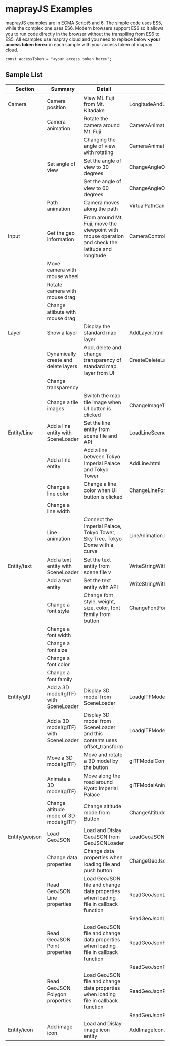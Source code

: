 # maprayJS Examples
maprayJS examples are in ECMA Script5 and 6.
The simple code uses ES5, while the complex one uses ES6.
Modern browsers support ES6 so it allows you to run code directly in the browser without the transpiling from ES6 to ES5.
All examples use mapray cloud and you need to replace below **\<your access token here\>** in each sample with your access token of mapray cloud.

```
const accessToken = "<your access token here>";
```

## Sample List

| Section  | Summary                              | Detail                                                      | HTML file                           | JavaScript                                        | data file |
|----------|--------------------------------------|-------------------------------------------------------------|-------------------------------------|---------------------------------------------------|-------------|
| Camera   | Camera position                      | View Mt. Fuji from Mt. Kitadake                             | LongitudeAndLatitudeCameraPos.html  | -                                                 | -           |
|          | Camera animation                     | Rotate the camera around Mt. Fuji                           | CameraAnimation.html                | CameraAnimation.js                                | -           |
|          |                                      | Changing the angle of view with rotating                    | CameraAnimationVer2.html            | CameraAnimationVer2.js                            | -           |
|          | Set angle of view                    | Set the angle of view to 30 degrees                         | ChangeAngleOfView30.html            | -                                                 | -           |
|          |                                      | Set the angle of view to 60 degrees                         | ChangeAngleOfView60.html            | -                                                 | -           |
|          | Path animation                       | Camera moves along the path                                 | VirtualPathCameraAnimation.html     | VirtualPathCameraAnimation.js                     | -           |
| Input    | Get the geo information              | From around Mt. Fuji, move the viewpoint with mouse operation and check the latitude and longitude| CameraControlWithMouse.html | CameraControlWithMouse.js CheckInputKeyAndMouse.js | - |
|          | Move camera with mouse wheel         |                                                             |                                     |                                                   |             |
|          | Rotate camera with mouse drag        |                                                             |                                     |                                                   |             |
|          | Change atlibute with mouse drag      |                                                             |                                     |                                                   |             |
| Layer    | Show a layer                         | Display the standard map layer                              | AddLayer.html                       | -                                                 | -           |
|          | Dynamically create and delete layers | Add, delete and change transparency of standard map layer from UI  | CreateDeleteLayerChangeOpacity.html | CreateDeleteLayerChangeOpacity.js          | -           |
|          | Change transparency                  |                                                                    |                                     |                                            |             |
|          | Change a tile images                 | Switch the map tile image when UI button is clicked                | ChangeImageTile.html                | ChangeImageTile.js                         | -           |
| Entity/Line  | Add a line entity with SceneLoader | Set the line entity from scene file and API                      | LoadLineScene.html                  | LoadLineScene.js                           | line.json   |
|              | Add a line entity                  | Add a line between Tokyo Imperial Palace and Tokyo Tower         | AddLine.html                        | -                                          | -           |
|              | Change a line color                | Change a line color when UI button is clicked                    | ChangeLineFormat.html               | ChangeLineFormat.js                        | -           |
|              | Change a line width                |                                                                  |                                     |                                            |             |
|              | Line animation                     | Connect the Imperial Palace, Tokyo Tower, Sky Tree, Tokyo Dome with a curve | LineAnimation.html       | LineAnimation.js                           | -           |
| Entity/text  | Add a text entity with SceneLoader | Set the text entity from scene file v                             | WriteStringWithSceneLoder.html  
|              | Add a text entity                  | Set the text entity with API                                     | WriteStringWithAddText.html         | -                                          | -           |
|              | Change a font style                | Change font style, weight, size, color, font family from button  | ChangeFontFormat.html               | ChangeFontFormat.js                        | -           |
|              | Change a font width                |                                                                  |                                     |                                            |             |
|              | Change a font size                 |                                                                  |                                     |                                            |             |
|              | Change a font color                |                                                                  |                                     |                                            |             |
|              | Change a font family               |                                                                  |                                     |                                            |             |
| Entity/gltf | Add a 3D model(glTF) with SceneLoader    | Display 3D model from SceneLoader                                | LoadglTFModel.html                    | LoadglTFModel.js                             | glTFLoad.json    |
|            | Add a 3D model(glTF) with SceneLoader    | Display 3D model from SceneLoader and this contents uses offset_transform                             | LoadglTFModelVer2.html                    | LoadglTFModelVer2.js                             | glTFLoadVer2.json    |
|              | Move a 3D model(glTF)                   | Move and rotate a 3D model by the button                         | glTFModelController.html                | glTFModelController.js                         | glTFController.json    |
|              | Animate a 3D model(glTF)                 | Move along the road around Kyoto Imperial Palace                 | glTFModelAnimation.html                 |glTFModelAnimation.js                          | glTFAnimation.json    |
|              | Change altitude mode of 3D model(glTF)                 | Change altitude mode from Button              | ChangeAltitudeMode.html                 |ChangeAltitudeMode.js                          | glTFChangeAltitudeMode.json    |
|  Entity/geojson      | Load GeoJSON  | Load and Dislay GeoJSON from GeoJSONLoader              | LoadGeoJSON.html                 | LoadGeoJSON.js                          | RouteLine.json    |
|        | Change data properties  | Change data properties when loading file and push button     | ChangeGeoJsonFormat.html                 | ChangeGeoJsonFormat.js                          | RouteLine.json    |
|        | Read GeoJSON Line properties  | Load GeoJSON file and change data properties when loading file in callback function    | ReadGeoJsonLineProperties.html                 | ReadGeoJsonLineProperties.js                          | shinjuku_barrier)free_line.json    |
|        |  |    | ReadGeoJsonLinePropertiesVer2.html                 | ReadGeoJsonLinePropertiesVer2.js                          | hyogo_buss.json   |
|        | Read GeoJSON Point properties  | Load GeoJSON file and change data properties when loading file in callback function    | ReadGeoJsonPointProperties.html                 | ReadGeoJsonPointProperties.js                          | tokyo_evacuation_area_point.json   |
|        |   |   | ReadGeoJsonPointPropertiesVer2.html                 | ReadGeoJsonPointPropertiesVer2.js                          | kyoto_school.json   |
|        | Read GeoJSON Polygon properties  | Load GeoJSON file and change data properties when loading file in callback function    | ReadGeoJsonPolygonProperties.html                 | ReadGeoJsonPolygonProperties.js                          | tokyo_population.json   |
|        |   |     | ReadGeoJsonPolygonPropertiesVer2.html                 | ReadGeoJsonPolygonPropertiesVer2.js                          | climatological_normal.json   |
|  Entity/icon      | Add image icon  | Load and Dislay image icon entity        | AddImageIcon.html                 |                       | TokyoTower.jpg    |
